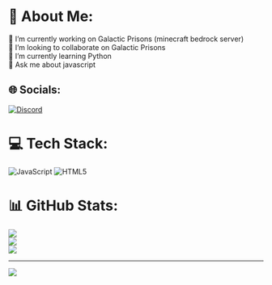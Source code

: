 # 💫 About Me:
🔭 I’m currently working on Galactic Prisons (minecraft bedrock server)<br>👯 I’m looking to collaborate on Galactic Prisons<br>🌱 I’m currently learning Python<br>💬 Ask me about javascript


## 🌐 Socials:
[![Discord](https://img.shields.io/badge/Discord-%237289DA.svg?logo=discord&logoColor=white)](https://discord.gg/https://discord.com/channels/@me/1287411867018592317/1335080768623476789) 

# 💻 Tech Stack:
![JavaScript](https://img.shields.io/badge/javascript-%23323330.svg?style=flat&logo=javascript&logoColor=%23F7DF1E) ![HTML5](https://img.shields.io/badge/html5-%23E34F26.svg?style=flat&logo=html5&logoColor=white)
# 📊 GitHub Stats:
![](https://github-readme-stats.vercel.app/api?username=IAmNotMadboy&theme=dark&hide_border=false&include_all_commits=false&count_private=false)<br/>
![](https://github-readme-streak-stats.herokuapp.com/?user=IAmNotMadboy&theme=dark&hide_border=false)<br/>
![](https://github-readme-stats.vercel.app/api/top-langs/?username=IAmNotMadboy&theme=dark&hide_border=false&include_all_commits=false&count_private=false&layout=compact)

---
[![](https://visitcount.itsvg.in/api?id=IAmNotMadboy&icon=0&color=0)](https://visitcount.itsvg.in)

<!-- Proudly created with GPRM ( https://gprm.itsvg.in ) -->